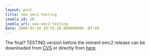 ```yaml
---
layout: post
title: new emc2-testing
joomla_id: 20
joomla_url: new-emc2-testing
date: 2006-03-30 10:55:20.000000000 -07:00
---
```

The final? TESTING version before the iminent emc2 release can be downloaded from <a href="http://wiki.linuxcnc.org/cgi-bin/emcinfo.pl?Installing_EMC2" target="_blank">CVS</a> or directly from <a href="http://cvs.linuxcnc.org/cgi-bin/cvsweb.cgi/emc2/emc2.tar.gz?only_with_tag=TESTING;tarball=1">here</a>.
